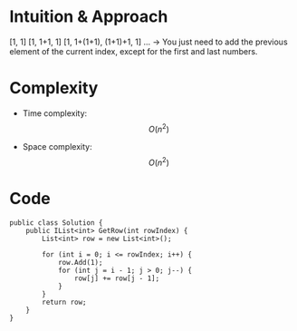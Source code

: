 # Intuition & Approach
[1, 1]
[1, 1+1, 1]
[1, 1+(1+1), (1+1)+1, 1]
...
-> You just need to add the previous element of the current index, except for the first and last numbers.

# Complexity
- Time complexity: $$O(n^2)$$

- Space complexity: $$O(n^2)$$

# Code
```
public class Solution {
    public IList<int> GetRow(int rowIndex) {
        List<int> row = new List<int>();
        
        for (int i = 0; i <= rowIndex; i++) {
            row.Add(1);
            for (int j = i - 1; j > 0; j--) {
                row[j] += row[j - 1];
            }
        }
        return row;
    }
}
```
